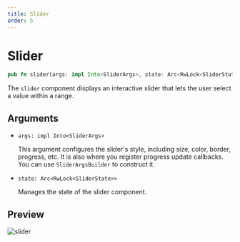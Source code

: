 ```yaml
---
title: Slider
order: 5
---
```


# Slider

```rust
pub fn slider(args: impl Into<SliderArgs>, state: Arc<RwLock<SliderState>>)
```

The `slider` component displays an interactive slider that lets the user select a value within a range.

## Arguments

- `args: impl Into<SliderArgs>`

  This argument configures the slider's style, including size, color, border, progress, etc. It is also where you register progress update callbacks. You can use `SliderArgsBuilder` to construct it.

- `state: Arc<RwLock<SliderState>>`

  Manages the state of the slider component.

## Preview

![slider](/slider_example.gif)
